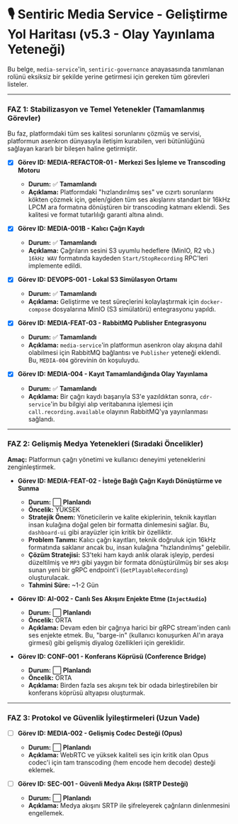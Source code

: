 # 🎙️ Sentiric Media Service - Geliştirme Yol Haritası (v5.3 - Olay Yayınlama Yeteneği)

Bu belge, `media-service`'in, `sentiric-governance` anayasasında tanımlanan rolünü eksiksiz bir şekilde yerine getirmesi için gereken tüm görevleri listeler.

---

### **FAZ 1: Stabilizasyon ve Temel Yetenekler (Tamamlanmış Görevler)**

Bu faz, platformdaki tüm ses kalitesi sorunlarını çözmüş ve servisi, platformun asenkron dünyasıyla iletişim kurabilen, veri bütünlüğünü sağlayan kararlı bir bileşen haline getirmiştir.

-   [x] **Görev ID: MEDIA-REFACTOR-01 - Merkezi Ses İşleme ve Transcoding Motoru**
    -   **Durum:** ✅ **Tamamlandı**
    -   **Açıklama:** Platformdaki "hızlandırılmış ses" ve cızırtı sorunlarını kökten çözmek için, gelen/giden tüm ses akışlarını standart bir 16kHz LPCM ara formatına dönüştüren bir transcoding katmanı eklendi. Ses kalitesi ve format tutarlılığı garanti altına alındı.

-   [x] **Görev ID: MEDIA-001B - Kalıcı Çağrı Kaydı**
    -   **Durum:** ✅ **Tamamlandı**
    -   **Açıklama:** Çağrıların sesini S3 uyumlu hedeflere (MinIO, R2 vb.) `16kHz WAV` formatında kaydeden `Start/StopRecording` RPC'leri implemente edildi.

-   [x] **Görev ID: DEVOPS-001 - Lokal S3 Simülasyon Ortamı**
    -   **Durum:** ✅ **Tamamlandı**
    -   **Açıklama:** Geliştirme ve test süreçlerini kolaylaştırmak için `docker-compose` dosyalarına MinIO (S3 simülatörü) entegrasyonu yapıldı.

-   [x] **Görev ID: MEDIA-FEAT-03 - RabbitMQ Publisher Entegrasyonu**
    -   **Durum:** ✅ **Tamamlandı**
    -   **Açıklama:** `media-service`'in platformun asenkron olay akışına dahil olabilmesi için RabbitMQ bağlantısı ve `Publisher` yeteneği eklendi. Bu, `MEDIA-004` görevinin ön koşuluydu.

-   [x] **Görev ID: MEDIA-004 - Kayıt Tamamlandığında Olay Yayınlama**
    -   **Durum:** ✅ **Tamamlandı**
    -   **Açıklama:** Bir çağrı kaydı başarıyla S3'e yazıldıktan sonra, `cdr-service`'in bu bilgiyi alıp veritabanına işlemesi için `call.recording.available` olayının RabbitMQ'ya yayınlanması sağlandı.

---

### **FAZ 2: Gelişmiş Medya Yetenekleri (Sıradaki Öncelikler)**

**Amaç:** Platformun çağrı yönetimi ve kullanıcı deneyimi yeteneklerini zenginleştirmek.

-   **Görev ID: MEDIA-FEAT-02 - İsteğe Bağlı Çağrı Kaydı Dönüştürme ve Sunma**
    -   **Durum:** ⬜ **Planlandı**
    -   **Öncelik:** YÜKSEK
    -   **Stratejik Önem:** Yöneticilerin ve kalite ekiplerinin, teknik kayıtları insan kulağına doğal gelen bir formatta dinlemesini sağlar. Bu, `dashboard-ui` gibi arayüzler için kritik bir özelliktir.
    -   **Problem Tanımı:** Kalıcı çağrı kayıtları, teknik doğruluk için 16kHz formatında saklanır ancak bu, insan kulağına "hızlandırılmış" gelebilir.
    -   **Çözüm Stratejisi:** S3'teki ham kaydı anlık olarak işleyip, perdesi düzeltilmiş ve `MP3` gibi yaygın bir formata dönüştürülmüş bir ses akışı sunan yeni bir gRPC endpoint'i (`GetPlayableRecording`) oluşturulacak.
    -   **Tahmini Süre:** ~1-2 Gün

-   **Görev ID: AI-002 - Canlı Ses Akışını Enjekte Etme (`InjectAudio`)**
    -   **Durum:** ⬜ **Planlandı**
    -   **Öncelik:** ORTA
    -   **Açıklama:** Devam eden bir çağrıya harici bir gRPC stream'inden canlı ses enjekte etmek. Bu, "barge-in" (kullanıcı konuşurken AI'ın araya girmesi) gibi gelişmiş diyalog özellikleri için gereklidir.

-   **Görev ID: CONF-001 - Konferans Köprüsü (Conference Bridge)**
    -   **Durum:** ⬜ **Planlandı**
    -   **Öncelik:** ORTA
    -   **Açıklama:** Birden fazla ses akışını tek bir odada birleştirebilen bir konferans köprüsü altyapısı oluşturmak.

---

### **FAZ 3: Protokol ve Güvenlik İyileştirmeleri (Uzun Vade)**

-   [ ] **Görev ID: MEDIA-002 - Gelişmiş Codec Desteği (Opus)**
    -   **Durum:** ⬜ **Planlandı**
    -   **Açıklama:** WebRTC ve yüksek kaliteli ses için kritik olan Opus codec'i için tam transcoding (hem encode hem decode) desteği eklemek.

-   [ ] **Görev ID: SEC-001 - Güvenli Medya Akışı (SRTP Desteği)**
    -   **Durum:** ⬜ **Planlandı**
    -   **Açıklama:** Medya akışını SRTP ile şifreleyerek çağrıların dinlenmesini engellemek.